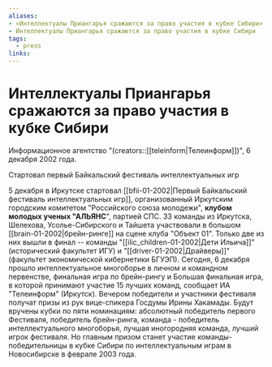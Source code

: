 ```yaml
---
aliases: 
- «Интеллектуалы Приангарья сражаются за право участия в кубке Сибири» («Телеинформ», 6 декабря 2002 года)
- Интеллектуалы Приангарья сражаются за право участия в кубке Сибири
tags: 
  - press
links:
---
```

# Интеллектуалы Приангарья сражаются за право участия в кубке Сибири

Информационное агентство "(creators::[[teleinform|Телеинформ]])", 6 декабря 2002 года.

Стартовал первый Байкальский фестиваль интеллектуальных игр

5 декабря в Иркутске стартовал [[bfii-01-2002|Первый Байкальский фестиваль интеллектуальных игр]], организованный Иркутским городским комитетом "Российского союза молодежи", **клубом молодых ученых "АЛЬЯНС**", партией СПС. 33 команды из Иркутска, Шелехова, Усолье-Сибирского и Тайшета участвовали в большом [[brain-01-2002|брейн-ринге]] на сцене клуба "Объект 01". Только две из них вышли в финал -- команды "[[ilic_children-01-2002|Дети Ильича]]" (исторический факультет ИГУ) и "[[driver-01-2002|Драйверы]]" (факультет экономической кибернетики БГУЭП). Сегодня, 6 декабря прошло интеллектуальное многоборье в личном и командном первенстве, финальная игра по брейн-рингу и Большая финальная игра, в которой принимают участие 15 лучших команд, сообщает ИА "Телеинформ" (Иркутск). Вечером победители и участники фестиваля получат призы из рук вице-спикера Госдумы Ирины Хакамады. Будут вручены кубки по пяти номинациям: абсолютный победитель первого Фестиваля, победитель брейн-ринга, команда - победитель интеллектуального многоборья, лучшая иногородняя команда, лучший игрок фестиваля. Но главным призом станет участие команды-победительницы в кубке Сибири по интеллектуальным играм в Новосибирске в феврале 2003 года.